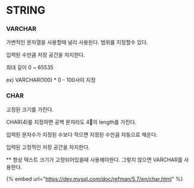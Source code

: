 # STRING

### VARCHAR

가변적인 문자열을 사용할때 널리 사용된다. 범위를 지정할수 있다.

입력된 수만큼 저장 공간을 차지한다.

최대 길이 0 \~ 65535

ex) VARCHAR(100) \* 0 - 100사이 지정



### CHAR

고정된 크기를 가진다.

CHAR(4)를 지정하면 공백 문자라도 4의 length를 가진다.

입력된 문자수가 지정된 수보다 작으면 지정된 수만큼 자동으로 채운다.

입력된 고정적인 저장 공간을 차지한다.

\*\* 항상 텍스트 크기가 고정되어있을때 사용해야한다. 그렇지 않으면 VARCHAR를 사용한다.

{% embed url="https://dev.mysql.com/doc/refman/5.7/en/char.html" %}
